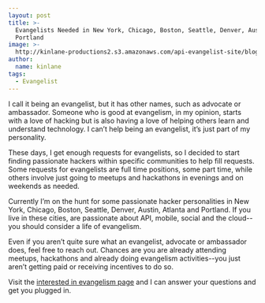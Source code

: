```yaml
---
layout: post
title: >-
  Evangelists Needed in New York, Chicago, Boston, Seattle, Denver, Austin and
  Portland
image: >-
  http://kinlane-productions2.s3.amazonaws.com/api-evangelist-site/blog/Tag-Cloud-API-Evangelist.png
author:
  name: kinlane
tags:
  - Evangelist
---
```

I call it being an evangelist, but it has other names, such as advocate or ambassador. Someone who is good at evangelism, in my opinion, starts with a love of hacking but is also having a love of helping others learn and understand technology. I can’t help being an evangelist, it’s just part of my personality.

These days, I get enough requests for evangelists, so I decided to start finding passionate hackers within specific communities to help fill requests. Some requests for evangelists are full time positions, some part time, while others involve just going to meetups and hackathons in evenings and on weekends as needed.

Currently I’m on the hunt for some passionate hacker personalities in New York, Chicago, Boston, Seattle, Denver, Austin, Atlanta and Portland. If you live in these cities, are passionate about API, mobile, social and the cloud--you should consider a life of evangelism.

Even if you aren’t quite sure what an evangelist, advocate or ambassador does, feel free to reach out. Chances are you are already attending meetups, hackathons and already doing evangelism activities--you just aren’t getting paid or receiving incentives to do so.

Visit the [interested in evangelism page](/interested_in_evangelism.php "interested in evangelism") and I can answer your questions and get you plugged in.